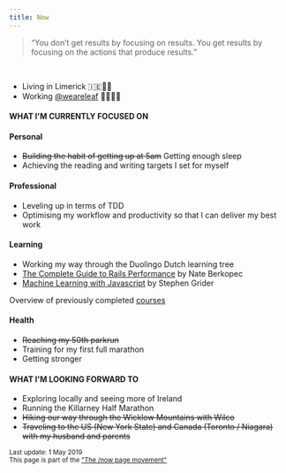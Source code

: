 ```yaml
---
title: Now
---
```


> “You don’t get results by focusing on results. You get results by focusing on the actions that produce results.”

<br/>

<ul class="disc">
  <li>Living in Limerick 🇮🇪🐑🍻</li>
  <li>Working <a href="http://weareleaf.com" target="_blank">@weareleaf</a> 👩🏼‍💻🌿</li>
</ul>

#### WHAT I'M CURRENTLY FOCUSED ON

#### Personal

<ul class="disc">
  <li><del>Building the habit of getting up at 5am</del> Getting enough sleep</li>
  <li>Achieving the reading and writing targets I set for myself</li>
</ul>

#### Professional

<ul class="disc">
  <li>Leveling up in terms of TDD</li>
  <li>Optimising my workflow and productivity so that I can deliver my best work</li>
</ul>

#### Learning

<ul class="disc">
  <li>Working my way through the Duolingo Dutch learning tree</li>
  <li><a href="https://www.railsspeed.com/" target="_blank">The Complete Guide to Rails Performance</a> by Nate Berkopec</li>
  <li><a href="https://www.udemy.com/machine-learning-with-javascript/learn/v4/overview" target="_blank">Machine Learning with Javascript</a> by Stephen Grider</li>
</ul>

Overview of previously completed <a href="/courses">courses</a>

#### Health

<ul class="disc">
  <li><del>Reaching my 50th parkrun</del></li>
  <li>Training for my first full marathon</li>
  <li>Getting stronger</li>
</ul>

#### WHAT I'M LOOKING FORWARD TO

<ul class="disc">
  <li>Exploring locally and seeing more of Ireland</li>
  <li>Running the Killarney Half Marathon</li>
  <li><del>Hiking our way through the Wicklow Mountains with Wilco</del></li>
  <li><del>Traveling to the US (New York State) and Canada (Toronto / Niagara) with my husband and parents</del></li>
</ul>

<small>Last update: 1 May 2019<br/>
This page is part of the <a href="https://sivers.org/nowff">"The /now page movement"</a></small>
